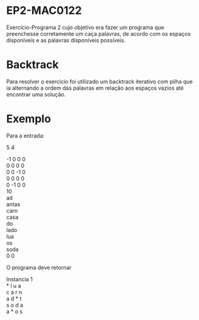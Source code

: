 # EP2-MAC0122

Exercício-Programa 2 cujo objetivo era fazer um programa que preenchesse corretamente um caça
palavras, de acordo com os espaços disponíveis e as palavras disponíveis possíveis.


# Backtrack

Para resolver o exercício foi utilizado um backtrack iterativo com pilha que ia alternando a ordem
das palavras em relação aos espaços vazios até encontrar uma solução.


# Exemplo

Para a entrada:

5 4

-1  0  0  0\
 0  0  0  0\
 0  0 -1  0\
 0  0  0  0\
 0 -1  0  0\
10\
ad\
antas\
carn\
casa\
do\
lado\
lua\
os\
soda\
0 0

O programa deve retornar

Instancia 1\
\* l u a\
c a r n\
a d * t\
s o d a\
a * o s
